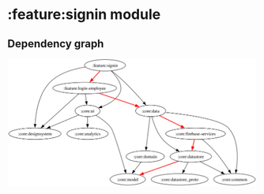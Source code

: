# :feature:signin module

## Dependency graph

![Dependency graph](../../docs/images/graphs/dep_graph_feature_signin.svg)
